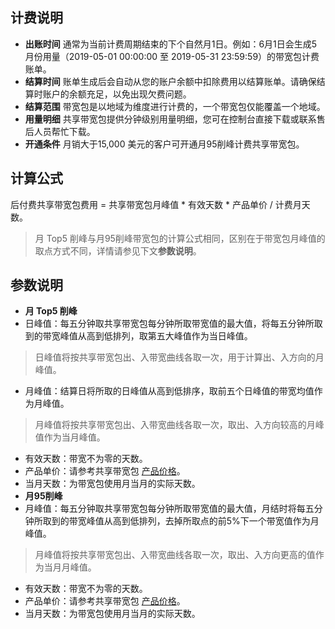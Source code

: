 ## 计费说明
- **出账时间**
通常为当前计费周期结束的下个自然月1日。例如：6月1日会生成5月份用量（2019-05-01 00:00:00 至 2019-05-31 23:59:59）的带宽包计费账单。
- **结算时间**
账单生成后会自动从您的账户余额中扣除费用以结算账单。请确保结算时账户的余额充足，以免出现欠费问题。
- **结算范围**
带宽包是以地域为维度进行计费的，一个带宽包仅能覆盖一个地域。
- **用量明细**
共享带宽包提供分钟级别用量明细，您可在控制台直接下载或联系售后人员帮忙下载。
- **开通条件**
月销大于15,000 美元的客户可开通月95削峰计费共享带宽包。

## 计算公式
后付费共享带宽包费用 = 共享带宽包月峰值 * 有效天数 * 产品单价 / 计费月天数。
>月 Top5 削峰与月95削峰带宽包的计算公式相同，区别在于带宽包月峰值的取点方式不同，详情请参见下文**参数说明**。

## 参数说明
- **月 Top5 削峰** 
 - 日峰值：每五分钟取共享带宽包每分钟所取带宽值的最大值，将每五分钟所取到的带宽峰值从高到低排列，取第五大峰值作为当日峰值。
>日峰值将按共享带宽包出、入带宽曲线各取一次，用于计算出、入方向的月峰值。
 - 月峰值：结算日将所取的日峰值从高到低排序，取前五个日峰值的带宽均值作为月峰值。
>月峰值将按共享带宽包出、入带宽曲线各取一次，取出、入方向较高的月峰值作为当月峰值。
 - 有效天数：带宽不为零的天数。
 - 产品单价：请参考共享带宽包 [产品价格](https://intl.cloud.tencent.com/document/product/684/15254)。
 - 当月天数：为带宽包使用月当月的实际天数。
- **月95削峰**
 - 月峰值：每五分钟取共享带宽包每分钟所取带宽值的最大值，月结时将每五分钟所取到的带宽峰值从高到低排列，去掉所取点的前5%下一个带宽值作为月峰值。
>月峰值将按共享带宽包出、入带宽曲线各取一次，取出、入方向更高的值作为当月月峰值。
 - 有效天数：带宽不为零的天数。
 - 产品单价：请参考共享带宽包 [产品价格](https://intl.cloud.tencent.com/document/product/684/15254)。
 - 当月天数：为带宽包使用月当月的实际天数。
